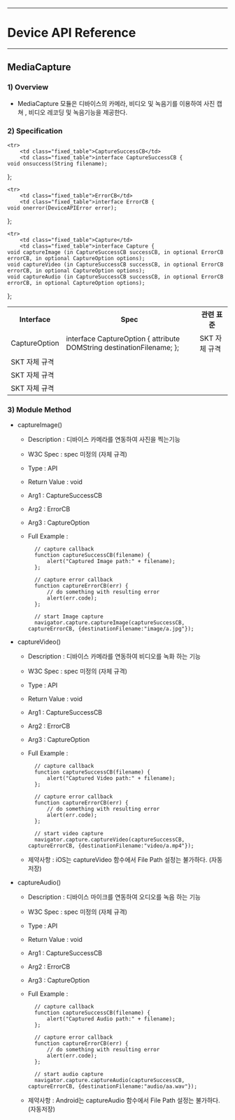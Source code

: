 <!--
{
	"id": 6505 ,
	
	"title": "MediaCapture",
	"outline": "MediaCapture 모듈은 디바이스의 카메라, 비디오 및 녹음기를 이용하여 사진 캡쳐 , 비디오 레코딩 및 녹음기능을 제공한다.",
	
	"tags" : ["runtime"],
	
	"order": [6, 5 , 5],
	"thumbnail": "6.1.00.runtime_structure.png"
}
-->

----------

# Device API Reference 

----------

## MediaCapture  

### 1) Overview

- MediaCapture 모듈은 디바이스의 카메라, 비디오 및 녹음기를 이용하여 사진 캡쳐 , 비디오 레코딩 및 녹음기능을 제공한다. 

### 2) Specification

<table class="table table-bordered">
	<tr>
		<th class="fixed_table">Interface</th>
		<th class="fixed_table">Spec</th>
		<th>관련 표준</th>
	</tr>
	<tr>
		<td class="fixed_table">CaptureOption</td>
		<td class="fixed_table">interface CaptureOption {
	attribute DOMString destinationFilename;
};
		</td>
		<td>SKT 자체 규격</td>
	</tr>

	<tr>
		<td class="fixed_table">CaptureSuccessCB</td>
		<td class="fixed_table">interface CaptureSuccessCB {
	void onsuccess(String filename);
};
		</td>
		<td>SKT 자체 규격</td>
	</tr>

	<tr>
		<td class="fixed_table">ErrorCB</td>
		<td class="fixed_table">interface ErrorCB {
	void onerror(DeviceAPIError error);
};
		</td>
		<td>SKT 자체 규격</td>
	</tr>

	<tr>
		<td class="fixed_table">Capture</td>
		<td class="fixed_table">interface Capture {
	void captureImage (in CaptureSuccessCB successCB, in optional ErrorCB errorCB, in optional CaptureOption options);
	void captureVideo (in CaptureSuccessCB successCB, in optional ErrorCB errorCB, in optional CaptureOption options);
	void captureAudio (in CaptureSuccessCB successCB, in optional ErrorCB errorCB, in optional CaptureOption options);
};
		</td>
		<td>SKT 자체 규격</td>
	</tr>
</table>

### 3) Module Method

- captureImage()

	- Description : 디바이스 카메라를 연동하여 사진을 찍는기능
	- W3C Spec : spec 미정의 (자체 규격)
	- Type : API 
	- Return Value : void
	- Arg1 : CaptureSuccessCB
	- Arg2 : ErrorCB
	- Arg3 : CaptureOption
	- Full Example :

			// capture callback
			function captureSuccessCB(filename) {
			    alert("Captured Image path:" + filename);
			};
			
			// capture error callback
			function captureErrorCB(err) {
			    // do something with resulting error
			    alert(err.code);
			};
			
			// start Image capture
			navigator.capture.captureImage(captureSuccessCB, captureErrorCB, {destinationFilename:"image/a.jpg"});


- captureVideo()

	- Description : 디바이스 카메라를 연동하여 비디오를 녹화 하는 기능
	- W3C Spec : spec 미정의 (자체 규격)
	- Type : API 
	- Return Value : void
	- Arg1 : CaptureSuccessCB
	- Arg2 : ErrorCB
	- Arg3 : CaptureOption
	- Full Example :

			// capture callback
			function captureSuccessCB(filename) {
			    alert("Captured Video path:" + filename);
			};
			
			// capture error callback
			function captureErrorCB(err) {
			    // do something with resulting error
			    alert(err.code);
			};
			
			// start video capture
			navigator.capture.captureVideo(captureSuccessCB, captureErrorCB, {destinationFilename:"video/a.mp4"});

	- 제약사항 : iOS는 captureVideo 함수에서 File Path 설정는 불가하다. (자동저장)

- captureAudio()

	- Description : 디바이스 마이크를 연동하여 오디오를 녹음 하는 기능
	- W3C Spec : spec 미정의 (자체 규격)
	- Type : API 
	- Return Value : void
	- Arg1 : CaptureSuccessCB
	- Arg2 : ErrorCB
	- Arg3 : CaptureOption
	- Full Example :

			
			// capture callback
			function captureSuccessCB(filename) {
			    alert("Captured Audio path:" + filename);
			};
			
			// capture error callback
			function captureErrorCB(err) {
			    // do something with resulting error
			    alert(err.code);
			};
			
			// start audio capture
			navigator.capture.captureAudio(captureSuccessCB, captureErrorCB, {destinationFilename:"audio/aa.wav"});

	- 제약사항 : Android는 captureAudio 함수에서 File Path 설정는 불가하다. (자동저장)

